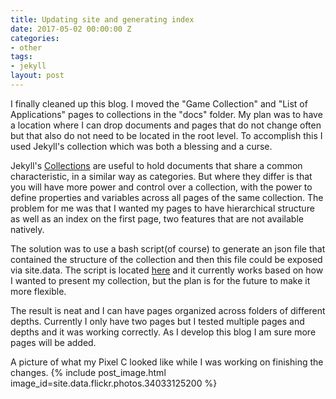 ```yaml
---
title: Updating site and generating index
date: 2017-05-02 00:00:00 Z
categories:
- other
tags:
- jekyll
layout: post
---
```


I finally cleaned up this blog. I moved the "Game Collection" and "List of Applications" pages to collections in the "docs" folder. My plan was to have a location where I can drop documents and pages that do not change often but that also do not need to be located in the root level. To accomplish this I used Jekyll's collection which was both a blessing and a curse.

Jekyll's [Collections](https://jekyllrb.com/docs/collections/) are useful to hold documents that share a common characteristic, in a similar way as categories. But where they differ is that you will have more power and control over a collection, with the power to define properties and variables across all pages of the same collection. The problem for me was that I wanted my pages to have hierarchical structure as well as an index on the first page, two features that are not available natively.

The solution was to use a bash script(of course) to generate an json file that contained the structure of the collection and then this file could be exposed via site.data. The script is located [here](https://github.com/CRamsan/cramsan.github.io/blob/master/generate_index.sh) and it currently works based on how I wanted to present my collection, but the plan is for the future to make it more flexible.

The result is neat and I can have pages organized across folders of different depths. Currently I only have two pages but I tested multiple pages and depths and it was working correctly. As I develop this blog I am sure more pages will be added.

A picture of what my Pixel C looked like while I was working on finishing the changes.
{% include post_image.html image_id=site.data.flickr.photos.34033125200 %}
